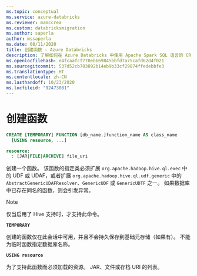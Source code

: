```yaml
---
ms.topic: conceptual
ms.service: azure-databricks
ms.reviewer: mamccrea
ms.custom: databricksmigration
ms.author: saperla
author: mssaperla
ms.date: 08/11/2020
title: 创建函数 - Azure Databricks
description: 了解如何在 Azure Databricks 中使用 Apache Spark SQL 语言的 CREATE FUNCTION 语法。
ms.openlocfilehash: e4fcaafcf770ebb69845bbfd7a75cafd62d4f021
ms.sourcegitcommit: 537d52cb783892b14eb9b33cf29874ffedebbfe3
ms.translationtype: HT
ms.contentlocale: zh-CN
ms.lasthandoff: 10/23/2020
ms.locfileid: "92473081"
---
```

# <a name="create-function"></a>创建函数

```sql
CREATE [TEMPORARY] FUNCTION [db_name.]function_name AS class_name
  [USING resource, ...]

resource:
  : [JAR|FILE|ARCHIVE] file_uri
```

创建一个函数。 该函数的指定类必须扩展 `org.apache.hadoop.hive.ql.exec` 中的 UDF 或 UDAF，或者扩展 `org.apache.hadoop.hive.ql.udf.generic` 中的 `AbstractGenericUDAFResolver`、`GenericUDF` 或 `GenericUDTF` 之一。 如果数据库中已存在同名的函数，则会引发异常。

> [!NOTE]
>
> 仅当启用了 Hive 支持时，才支持此命令。

**`TEMPORARY`**

创建的函数仅在此会话中可用，并且不会持久保存到基础元存储（如果有）。 不能为临时函数指定数据库名称。

**`USING resource`**

为了支持此函数而必须加载的资源。 JAR、文件或存档 URI 的列表。